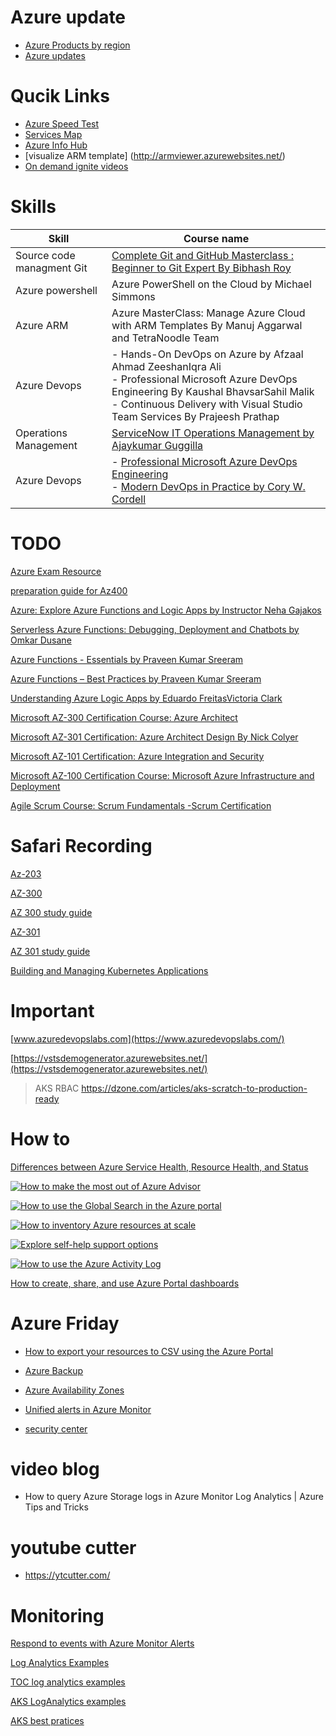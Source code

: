 # Azure update 
- [Azure Products by region](https://azure.microsoft.com/en-us/global-infrastructure/services/?regions=europe-west,europe-north)
- [Azure updates](https://azure.microsoft.com/en-us/updates/?status=nowavailable)

# Qucik Links
  - [Azure Speed Test](http://www.azurespeed.com/)
  - [Services Map](https://nnmer.github.io/azure-services-map/dist/#)
  - [Azure Info Hub](https://azureinfohub.azurewebsites.net/Service?serviceTitle=AKS)
  - [visualize ARM template] (http://armviewer.azurewebsites.net/)
  - [On demand ignite videos](https://myignite.techcommunity.microsoft.com/videos?t=%257B%2522from%2522%253A%25222019-11-03T08%253A00%253A00-05%253A00%2522%252C%2522to%2522%253A%25222019-11-08T19%253A00%253A00-05%253A00%2522%257D)

# Skills

Skill| Course name
|---|---
Source code managment Git|[Complete Git and GitHub Masterclass : Beginner to Git Expert By Bibhash Roy](https://learning.oreilly.com/videos/complete-git-and/9781789137293?autoplay=false)
Azure powershell |Azure PowerShell on the Cloud by Michael Simmons
Azure ARM|Azure MasterClass: Manage Azure Cloud with ARM Templates  By Manuj Aggarwal and TetraNoodle Team
Azure Devops|- Hands-On DevOps on Azure by Afzaal Ahmad ZeeshanIqra Ali<br>- Professional Microsoft Azure DevOps Engineering By Kaushal BhavsarSahil Malik<br>- Continuous Delivery with Visual Studio Team Services By Prajeesh Prathap
Operations Management| [ServiceNow IT Operations Management by Ajaykumar Guggilla](https://learning.oreilly.com/videos/servicenow-it-operations/9781788997249?autoplay=false)
Azure Devops| - [Professional Microsoft Azure DevOps Engineering](https://learning.oreilly.com/videos/professional-microsoft-azure/9781789800845) <br> - [Modern DevOps in Practice by Cory W. Cordell](https://learning.oreilly.com/videos/modern-devops-in/9781789138030)

# TODO

[Azure Exam Resource](https://gregorsuttie.com/2019/05/13/azure-exam-resources/)

[preparation guide for Az400 ](https://stanislas.io/2019/07/26/preparation-guide-for-microsoft-az-400-microsoft-azure-devops-solutions-certification/)

[Azure: Explore Azure Functions and Logic Apps by Instructor Neha Gajakos](https://learning.oreilly.com/learning-paths/learning-path-azure/9781788833905/9781787286580-video3_1)

[Serverless Azure Functions: Debugging, Deployment and Chatbots by Omkar Dusane](https://learning.oreilly.com/videos/serverless-azure-functions/9781788474184?autoplay=false)

[Azure Functions - Essentials by Praveen Kumar Sreeram](https://learning.oreilly.com/videos/azure-functions/9781788832984)

[Azure Functions – Best Practices by Praveen Kumar Sreeram](https://learning.oreilly.com/videos/azure-functions/9781788831499?autoplay=false)

[Understanding Azure Logic Apps by Eduardo FreitasVictoria Clark](https://learning.oreilly.com/videos/understanding-azure-logic/9781788476997?autoplay=false)


[Microsoft AZ-300 Certification Course: Azure Architect ](https://learning.oreilly.com/videos/microsoft-az-300-certification/1018947654)

[Microsoft AZ-301 Certification: Azure Architect Design By Nick Colyer](https://learning.oreilly.com/videos/microsoft-az-301-certification/1018947653)

[Microsoft AZ-101 Certification: Azure Integration and Security](https://learning.oreilly.com/videos/microsoft-az-101-certification/1018947649)

[Microsoft AZ-100 Certification Course: Microsoft Azure Infrastructure and Deployment](https://learning.oreilly.com/videos/microsoft-az-100-certification/10009AZ100454545)

[Agile Scrum Course: Scrum Fundamentals -Scrum Certification](https://learning.oreilly.com/videos/agile-scrum-course/9781838644987)

# Safari Recording

[Az-203](https://learning.oreilly.com/live-training/courses/exam-az-203-developing-solutions-for-microsoft-azure-crash-course/0636920327691/)

[AZ-300](http://click.et.oreilly.com/?qs=ab487a1b15b830f640be57b4e604c6772028557e670ad30d40f4d0f7fc1bf1304fe972a5bf5891b6ae943d34346a42428ada3528d2de30e7b82b98cea4257950)

[AZ 300 study guide](https://wedoazure.ie/2019/07/10/az-300-microsoft-azure-architect-technologies-study-guide/)

[AZ-301](http://click.et.oreilly.com/?qs=7ca6081fbf40d72a3fbf47225149581e8eca8bb4d9c6c8342eeef409e6e96736d204029949141f273bc278e8cece4ea3f17ff2de395cb918bf0d4c1ad4689d6e)

[AZ 301 study guide](https://wedoazure.ie/2019/07/10/az-301-microsoft-azure-architect-design-study-guide/)

[Building and Managing Kubernetes Applications](http://click.et.oreilly.com/?qs=20d09059bceef303af49dae7261dc9594b8a368191563283df85d945f8b23d5fc44e9e42a04a4fd65a6ff83745b76b2831f57fcf18e2c901b52c28ab84417c48)

# Important

[www.azuredevopslabs.com](https://www.azuredevopslabs.com/)

[https://vstsdemogenerator.azurewebsites.net/](https://vstsdemogenerator.azurewebsites.net/)




>AKS RBAC https://dzone.com/articles/aks-scratch-to-production-ready

# How to

[Differences between Azure Service Health, Resource Health, and Status](https://youtu.be/xKMfSSGk9gU)

[![How to make the most out of Azure Advisor](https://img.youtube.com/vi/ANz3cCiFsJw/mqdefault.jpg)](https://youtu.be/ANz3cCiFsJw)

[![How to use the Global Search in the Azure portal](https://img.youtube.com/vi/nZ7WwTZcQbo/mqdefault.jpg)](https://youtu.be/nZ7WwTZcQbo)

[![How to inventory Azure resources at scale](https://img.youtube.com/vi/iVlZdCOfKlU/mqdefault.jpg)](https://youtu.be/iVlZdCOfKlU)

[![Explore self-help support options](https://img.youtube.com/vi/gNhzR5FE9DY/mqdefault.jpg)](https://youtu.be/gNhzR5FE9DY)

[![How to use the Azure Activity Log](https://img.youtube.com/vi/ACVpH6C_NL8/mqdefault.jpg)](https://youtu.be/ACVpH6C_NL8)

[How to create, share, and use Azure Portal dashboards](https://youtu.be/GetnBRKNXco)

# Azure Friday

- [How to export your resources to CSV using the Azure Portal ](https://youtu.be/Kfrx0TpCgPc)

- [Azure Backup](https://www.youtube.com/embed/HJeCqbbT-5s)

- [Azure Availability Zones](https://www.youtube.com/embed/PP02QxplC2E)

- [Unified alerts in Azure Monitor ](https://youtu.be/Z_YzDtRy4_0)

- [security center](https://www.youtube.com/watch?v=t6gp9k78XEw)

# video blog

- How to query Azure Storage logs in Azure Monitor Log Analytics | Azure Tips and Tricks

# youtube cutter 

- https://ytcutter.com/

# Monitoring

[Respond to events with Azure Monitor Alerts](https://docs.microsoft.com/en-us/azure/azure-monitor/learn/tutorial-response)

[Log Analytics Examples](https://github.com/MicrosoftDocs/LogAnalyticsExamples/tree/master/log-analytics)

[TOC log analytics examples](https://github.com/MicrosoftDocs/LogAnalyticsExamples/blob/master/log-analytics.md)

[AKS LogAnalytics examples](https://raw.githubusercontent.com/Azure/k8s-best-practices/master/aks-azure-monitor/examples)

[AKS best pratices](https://github.com/Azure/k8s-best-practices)
